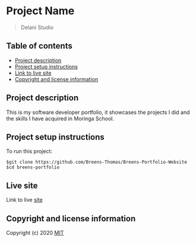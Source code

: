 # Project Name
> Delani Studio

## Table of contents
* [Project description](#project-description)
* [Project setup instructions](#project-setup-instructions)
* [Link to live site](#link-to-live-site)
* [Copyright and license information](#copyright-and-license-information)

## Project description
This is my software developer portfolio, it showcases the projects I did and the
skills I have acquired in Moringa School.

## Project setup instructions
To run this project:

```
$git clone https://github.com/Breens-Thomas/Breens-Portfolio-Website
$cd breens-portfolio
```

## Live site
Link to live [site](https://breens-mbaka.github.io/Breens-Portfolio-Website/)

## Copyright and license information
Copyright (c) 2020 [MIT](LICENSE.txt)
